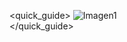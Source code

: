 <quick_guide>
![Imagen1](http://static.energysistem.com/images/manuals/42547/58596139113fb.jpg)  
</quick_guide>
